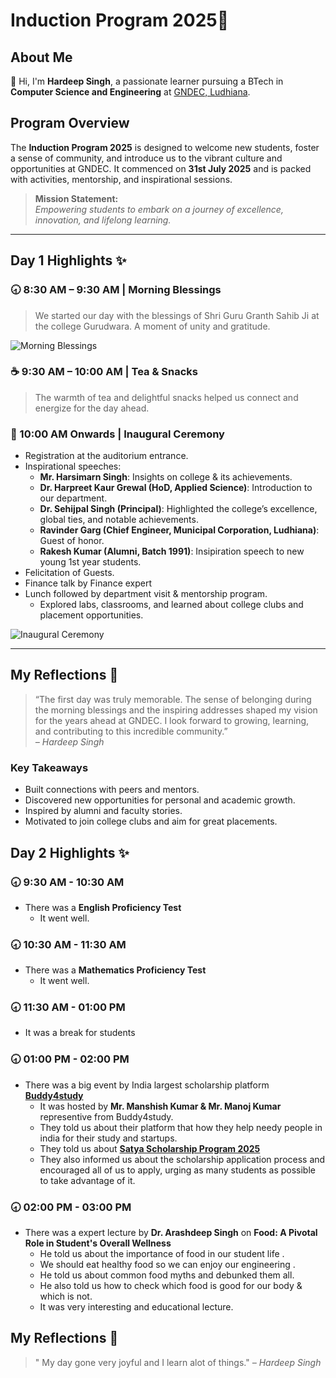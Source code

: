 # Induction Program 2025🚀

## About Me
👋 Hi, I'm **Hardeep Singh**, a passionate learner pursuing a BTech in **Computer Science and Engineering** at [GNDEC, Ludhiana](https://www.gndec.ac.in/).

## Program Overview
The **Induction Program 2025** is designed to welcome new students, foster a sense of community, and introduce us to the vibrant culture and opportunities at GNDEC. It commenced on **31st July 2025** and is packed with activities, mentorship, and inspirational sessions.

> **Mission Statement:**  
> _Empowering students to embark on a journey of excellence, innovation, and lifelong learning._

---

## Day 1 Highlights ✨

### 🕣 8:30 AM – 9:30 AM | Morning Blessings
> We started our day with the blessings of Shri Guru Granth Sahib Ji at the college Gurudwara. A moment of unity and gratitude.

![Morning Blessings](https://github.com/user-attachments/assets/e11ea20f-4690-4d8e-9d6f-c8da320dd7f0)

### ☕ 9:30 AM – 10:00 AM | Tea & Snacks
> The warmth of tea and delightful snacks helped us connect and energize for the day ahead.

### 🎤 10:00 AM Onwards | Inaugural Ceremony
- Registration at the auditorium entrance.
- Inspirational speeches:
    - **Mr. Harsimarn Singh**: Insights on college & its achievements.
    - **Dr. Harpreet Kaur Grewal (HoD, Applied Science)**: Introduction to our department.
    - **Dr. Sehijpal Singh (Principal)**: Highlighted the college’s excellence, global ties, and notable achievements.
    - **Ravinder Garg (Chief Engineer, Municipal Corporation, Ludhiana)**: Guest of honor.
    - **Rakesh Kumar (Alumni, Batch 1991)**: Insipiration speech to new young 1st year students.
- Felicitation of Guests.
- Finance talk by Finance expert
- Lunch followed by department visit & mentorship program.
    - Explored labs, classrooms, and learned about college clubs and placement opportunities.

![Inaugural Ceremony](https://github.com/user-attachments/assets/b18be240-b252-4dd7-988c-b3dcbb761ca5)

---

## My Reflections 📝

> “The first day was truly memorable. The sense of belonging during the morning blessings and the inspiring addresses shaped my vision for the years ahead at GNDEC. I look forward to growing, learning, and contributing to this incredible community.”  
> _– Hardeep Singh_

### Key Takeaways
- Built connections with peers and mentors.
- Discovered new opportunities for personal and academic growth.
- Inspired by alumni and faculty stories.
- Motivated to join college clubs and aim for great placements.

## Day 2 Highlights ✨

###  🕣 9:30 AM - 10:30 AM
* There was a **English Proficiency Test**
    * It went well.

###  🕣 10:30 AM - 11:30 AM
* There was a **Mathematics Proficiency Test**
    * It went well.
###  🕣 11:30 AM - 01:00 PM
* It was a break for students
###  🕣 01:00 PM - 02:00 PM
* There was a big event by India largest scholarship platform **[Buddy4study](https://www.buddy4study.com/)**
    * It was hosted by **Mr. Manshish Kumar & Mr. Manoj Kumar** representive from Buddy4study.
    * They told us about their platform that how they help needy people in india  for their study and startups.
    * They told us about **[Satya Scholarship Program 2025](https://www.buddy4study.com/page/satya-scholarship-program)**
    * They also informed us about the scholarship application process and encouraged all of us to apply, urging as many students as possible to take advantage of it.
###  🕣 02:00 PM - 03:00 PM
* There was a expert lecture by **Dr. Arashdeep Singh** on **Food: A Pivotal Role in Student's Overall Wellness**
    * He told us about the importance of food in our student life .
    * We should eat healthy food so we can enjoy our engineering .
    * He told us about common food myths and debunked them all.
    * He also told us how to check which food is good for our body & which is not.
    * It was very interesting and educational lecture.

## My Reflections 📝

> " My day gone very joyful and I learn alot of things."
> _– Hardeep Singh_
